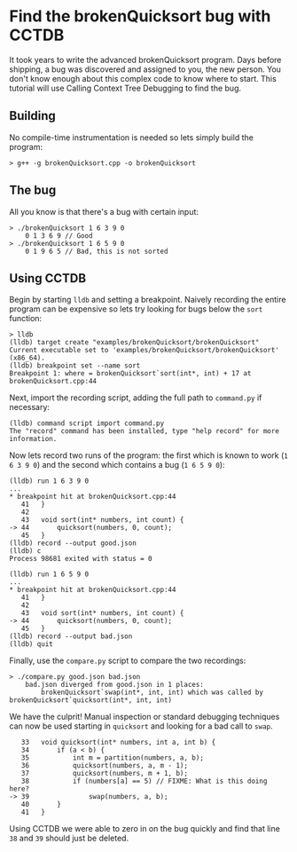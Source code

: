 Find the brokenQuicksort bug with CCTDB
=========

It took years to write the advanced brokenQuicksort program. Days before shipping, a bug was discovered and assigned to you, the new person. You don't know enough about this complex code to know where to start. This tutorial will use Calling Context Tree Debugging to find the bug.

Building
---------
No compile-time instrumentation is needed so lets simply build the program:
```
> g++ -g brokenQuicksort.cpp -o brokenQuicksort
```

The bug
---------
All you know is that there's a bug with certain input:
```
> ./brokenQuicksort 1 6 3 9 0
    0 1 3 6 9 // Good
> ./brokenQuicksort 1 6 5 9 0
    0 1 9 6 5 // Bad, this is not sorted
```

Using CCTDB
--------

Begin by starting `lldb` and setting a breakpoint. Naively recording the entire program can be expensive so lets try looking for bugs below the `sort` function:
```
> lldb
(lldb) target create "examples/brokenQuicksort/brokenQuicksort"
Current executable set to 'examples/brokenQuicksort/brokenQuicksort' (x86_64).
(lldb) breakpoint set --name sort
Breakpoint 1: where = brokenQuicksort`sort(int*, int) + 17 at brokenQuicksort.cpp:44
```

Next, import the recording script, adding the full path to `command.py` if necessary:
```
(lldb) command script import command.py
The "record" command has been installed, type "help record" for more information.
```

Now lets record two runs of the program: the first which is known to work (`1 6 3 9 0`) and the second which contains a bug (`1 6 5 9 0`):
```
(lldb) run 1 6 3 9 0
...
* breakpoint hit at brokenQuicksort.cpp:44
   41   }
   42
   43   void sort(int* numbers, int count) {
-> 44       quicksort(numbers, 0, count);
   45   }
(lldb) record --output good.json
(lldb) c
Process 98681 exited with status = 0
```
```
(lldb) run 1 6 5 9 0
...
* breakpoint hit at brokenQuicksort.cpp:44
   41   }
   42
   43   void sort(int* numbers, int count) {
-> 44       quicksort(numbers, 0, count);
   45   }
(lldb) record --output bad.json
(lldb) quit
```

Finally, use the `compare.py` script to compare the two recordings:
```
> ./compare.py good.json bad.json
    bad.json diverged from good.json in 1 places:
        brokenQuicksort`swap(int*, int, int) which was called by brokenQuicksort`quicksort(int*, int, int)
```

We have the culprit! Manual inspection or standard debugging techniques can now be used starting in `quicksort` and looking for a bad call to `swap`.
```
   33   void quicksort(int* numbers, int a, int b) {
   34       if (a < b) {
   35           int m = partition(numbers, a, b);
   36           quicksort(numbers, a, m - 1);
   37           quicksort(numbers, m + 1, b);
   38           if (numbers[a] == 5) // FIXME: What is this doing here?
-> 39               swap(numbers, a, b);
   40       }
   41   }
```

Using CCTDB we were able to zero in on the bug quickly and find that line `38` and `39` should just be deleted.
